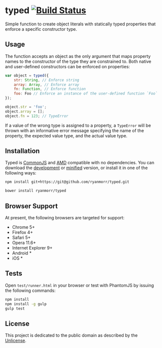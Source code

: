 # typed [![Build Status](https://travis-ci.org/ryanmorr/typed.svg)](https://travis-ci.org/ryanmorr/typed)

Simple function to create object literals with statically typed properties that enforce a specific constructor type.

## Usage

The function accepts an object as the only argument that maps property names to the constructor of the type they are constrained to. Both native and user-defined constructors can be enforced on properties:

```javascript
var object = typed({
    str: String, // Enforce string
    array: Array, // Enforce array
    fn: Function, // Enforce function
    foo: Foo // Enforce an instance of the user-defined function `Foo`
});

object.str = 'foo';
object.array = [];
object.fn = 123; // TypeError
```
If a value of the wrong type is assigned to a property, a `TypeError` will be thrown with an informative error message specifying the name of the property, the expected value type, and the actual value type.

## Installation

Typed is [CommonJS](http://www.commonjs.org/) and [AMD](https://github.com/amdjs/amdjs-api/wiki/AMD) compatible with no dependencies. You can download the [development](http://github.com/ryanmorr/typed/raw/master/dist/typed.js) or [minified](http://github.com/ryanmorr/typed/raw/master/dist/typed.min.js) version, or install it in one of the following ways:

``` sh
npm install git+https://git@github.com/ryanmorr/typed.git

bower install ryanmorr/typed
```

## Browser Support

At present, the following browsers are targeted for support:

* Chrome 5+
* Firefox 4+
* Safari 5+
* Opera 11.6+
* Internet Explorer 9+
* Android *
* iOS *

## Tests

Open `test/runner.html` in your browser or test with PhantomJS by issuing the following commands:

``` sh
npm install
npm install -g gulp
gulp test
```

## License

This project is dedicated to the public domain as described by the [Unlicense](http://unlicense.org/).